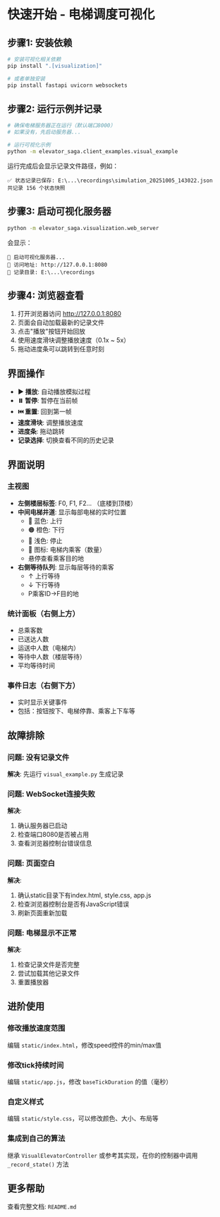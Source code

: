 # 快速开始 - 电梯调度可视化

## 步骤1: 安装依赖

```bash
# 安装可视化相关依赖
pip install ".[visualization]"

# 或者单独安装
pip install fastapi uvicorn websockets
```

## 步骤2: 运行示例并记录

```bash
# 确保电梯服务器正在运行（默认端口8000）
# 如果没有，先启动服务器...

# 运行可视化示例
python -m elevator_saga.client_examples.visual_example
```

运行完成后会显示记录文件路径，例如：
```
✅ 状态记录已保存: E:\...\recordings\simulation_20251005_143022.json
共记录 156 个状态快照
```

## 步骤3: 启动可视化服务器

```bash
python -m elevator_saga.visualization.web_server
```

会显示：
```
🚀 启动可视化服务器...
📍 访问地址: http://127.0.0.1:8080
📁 记录目录: E:\...\recordings
```

## 步骤4: 浏览器查看

1. 打开浏览器访问 http://127.0.0.1:8080
2. 页面会自动加载最新的记录文件
3. 点击"播放"按钮开始回放
4. 使用速度滑块调整播放速度（0.1x ~ 5x）
5. 拖动进度条可以跳转到任意时刻

## 界面操作

- **▶️ 播放**: 自动播放模拟过程
- **⏸️ 暂停**: 暂停在当前帧
- **⏮️ 重置**: 回到第一帧
- **速度滑块**: 调整播放速度
- **进度条**: 拖动跳转
- **记录选择**: 切换查看不同的历史记录

## 界面说明

### 主视图
- **左侧楼层标签**: F0, F1, F2... （底楼到顶楼）
- **中间电梯井道**: 显示每部电梯的实时位置
  - 🔵 蓝色: 上行
  - 🟠 橙色: 下行
  - 💠 浅色: 停止
  - 👤 图标: 电梯内乘客（数量）
  - 悬停查看乘客目的地
- **右侧等待队列**: 显示每层等待的乘客
  - ↑ 上行等待
  - ↓ 下行等待
  - P乘客ID→F目的地

### 统计面板（右侧上方）
- 总乘客数
- 已送达人数
- 运送中人数（电梯内）
- 等待中人数（楼层等待）
- 平均等待时间

### 事件日志（右侧下方）
- 实时显示关键事件
- 包括：按钮按下、电梯停靠、乘客上下车等

## 故障排除

### 问题: 没有记录文件
**解决**: 先运行 `visual_example.py` 生成记录

### 问题: WebSocket连接失败
**解决**:
1. 确认服务器已启动
2. 检查端口8080是否被占用
3. 查看浏览器控制台错误信息

### 问题: 页面空白
**解决**:
1. 确认static目录下有index.html, style.css, app.js
2. 检查浏览器控制台是否有JavaScript错误
3. 刷新页面重新加载

### 问题: 电梯显示不正常
**解决**:
1. 检查记录文件是否完整
2. 尝试加载其他记录文件
3. 重置播放器

## 进阶使用

### 修改播放速度范围
编辑 `static/index.html`，修改speed控件的min/max值

### 修改tick持续时间
编辑 `static/app.js`，修改 `baseTickDuration` 的值（毫秒）

### 自定义样式
编辑 `static/style.css`，可以修改颜色、大小、布局等

### 集成到自己的算法
继承 `VisualElevatorController` 或参考其实现，在你的控制器中调用 `_record_state()` 方法

## 更多帮助

查看完整文档: `README.md`
